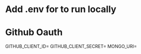# Add .env for to run locally  


# Github Oauth

GITHUB_CLIENT_ID=
GITHUB_CLIENT_SECRET=
MONGO_URI=